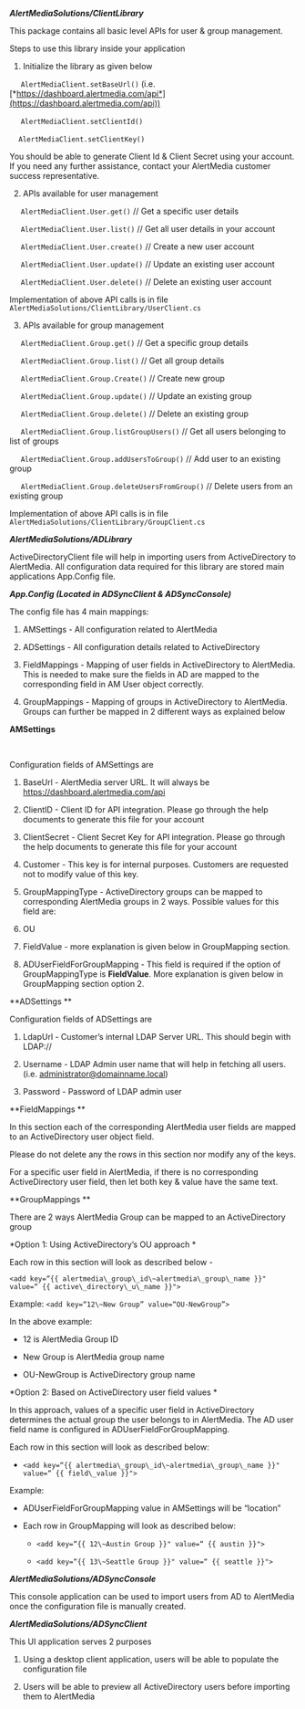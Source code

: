 ***AlertMediaSolutions/ClientLibrary***

This package contains all basic level APIs for user & group management.

Steps to use this library inside your application

1.  Initialize the library as given below

     `AlertMediaClient.setBaseUrl()` (i.e.
[*https://dashboard.alertmedia.com/api*](https://dashboard.alertmedia.com/api))

     `AlertMediaClient.setClientId()` 

     `AlertMediaClient.setClientKey()`

You should be able to generate Client Id & Client Secret using your
account. If you need any further assistance, contact your AlertMedia
customer success representative.

2.  APIs available for user management 

     `AlertMediaClient.User.get()` // Get a specific user details

     `AlertMediaClient.User.list()` // Get all user details in your
account

     `AlertMediaClient.User.create()` // Create a new user account

     `AlertMediaClient.User.update()` // Update an existing user account

     `AlertMediaClient.User.delete()` // Delete an existing user account

Implementation of above API calls is in file
`AlertMediaSolutions/ClientLibrary/UserClient.cs`

3.  APIs available for group management

     `AlertMediaClient.Group.get()` // Get a specific group details

     `AlertMediaClient.Group.list()` // Get all group details

     `AlertMediaClient.Group.Create()` // Create new group

     `AlertMediaClient.Group.update()` // Update an existing group

     `AlertMediaClient.Group.delete()` // Delete an existing group

     `AlertMediaClient.Group.listGroupUsers()` // Get all users belonging
to list of groups

     `AlertMediaClient.Group.addUsersToGroup()` // Add user to an existing
group

     `AlertMediaClient.Group.deleteUsersFromGroup()` // Delete users from
an existing group

Implementation of above API calls is in file
`AlertMediaSolutions/ClientLibrary/GroupClient.cs`

***AlertMediaSolutions/ADLibrary***

ActiveDirectoryClient file will help in importing users from
ActiveDirectory to AlertMedia. All configuration data required for this
library are stored main applications App.Config file. 

***App.Config (Located in ADSyncClient & ADSyncConsole)***

The config file has 4 main mappings:

1.  AMSettings - All configuration related to AlertMedia

2.  ADSettings - All configuration details related to ActiveDirectory

3.  FieldMappings - Mapping of user fields in ActiveDirectory
    to AlertMedia. This is needed to make sure the fields in AD are
    mapped to the corresponding field in AM User object correctly.

4.  GroupMappings - Mapping of groups in ActiveDirectory to AlertMedia.
    Groups can further be mapped in 2 different ways as explained below

**AMSettings**

     

Configuration fields of AMSettings are

1.  BaseUrl - AlertMedia server URL. It will always be
    https://dashboard.alertmedia.com/api

2.  ClientID - Client ID for API integration. Please go through the help
    documents to generate this file for your account

3.  ClientSecret - Client Secret Key for API integration. Please go
    through the help documents to generate this file for your account

4.  Customer - This key is for internal purposes. Customers are
    requested not to modify value of this key.

5.  GroupMappingType - ActiveDirectory groups can be mapped to
    corresponding AlertMedia groups in 2 ways. Possible values for this
    field are:
  1.  OU

  2.  FieldValue - more explanation is given below in
      GroupMapping section.

6.  ADUserFieldForGroupMapping - This field is required if the option of
    GroupMappingType is **FieldValue**. More explanation is given below
    in GroupMapping section option 2.

**ADSettings **

Configuration fields of ADSettings are

1.  LdapUrl - Customer’s internal LDAP Server URL. This should begin
    with LDAP://

2.  Username - LDAP Admin user name that will help in fetching
    all users. (i.e. administrator@domainname.local)

3.  Password - Password of LDAP admin user

**FieldMappings **

In this section each of the corresponding AlertMedia user fields are
mapped to an ActiveDirectory user object field.

Please do not delete any the rows in this section nor modify any of the
keys.

For a specific user field in AlertMedia, if there is no corresponding
ActiveDirectory user field, then let both key & value have the same
text.

**GroupMappings **

There are 2 ways AlertMedia Group can be mapped to an ActiveDirectory
group

*Option 1: Using ActiveDirectory’s OU approach *

Each row in this section will look as described below -

`<add key=“{{ alertmedia\_group\_id\~alertmedia\_group\_name }}" value=“ {{ active\_directory\_u\_name }}">`

Example: `<add key=“12\~New Group” value=“OU-NewGroup”>`

In the above example:

-   12 is AlertMedia Group ID

-   New Group is AlertMedia group name

-   OU-NewGroup is ActiveDirectory group name

*Option 2: Based on ActiveDirectory user field values *

In this approach, values of a specific user field in ActiveDirectory
determines the actual group the user belongs to in AlertMedia. The AD
user field name is configured in ADUserFieldForGroupMapping.

Each row in this section will look as described below:

-   `<add key=“{{ alertmedia\_group\_id\~alertmedia\_group\_name }}" value=“ {{ field\_value }}">`

Example:

-   ADUserFieldForGroupMapping value in AMSettings will be “location”

-   Each row in GroupMapping will look as described below:

    -   `<add key=“{{ 12\~Austin Group }}" value=“ {{ austin }}">`

    -   `<add key=“{{ 13\~Seattle Group }}" value=“ {{ seattle }}">`

***AlertMediaSolutions/ADSyncConsole***

This console application can be used to import users from AD to
AlertMedia once the configuration file is manually created.

***AlertMediaSolutions/ADSyncClient***

This UI application serves 2 purposes

1.  Using a desktop client application, users will be able to populate
    the configuration file

2.  Users will be able to preview all ActiveDirectory users before
    importing them to AlertMedia
